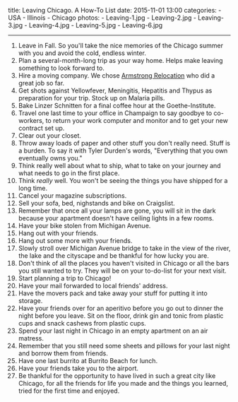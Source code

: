 title: Leaving Chicago. A How-To List
date: 2015-11-01 13:00
categories:
	- USA
	- Illinois
	- Chicago
photos:
	- Leaving-1.jpg
	- Leaving-2.jpg
	- Leaving-3.jpg
	- Leaving-4.jpg
	- Leaving-5.jpg
	- Leaving-6.jpg

---

1. Leave in Fall. So you'll take the nice memories of the Chicago summer with you and avoid the cold, endless winter.
1. Plan a several-month-long trip as your way home. Helps make leaving something to look forward to.
1. Hire a moving company. We chose [Armstrong Relocation](http://www.armstrongrelocation.com/) who did a great job so far.
1. Get shots against Yellowfever, Meningitis, Hepatitis and Thypus as preparation for your trip. Stock up on Malaria pills.
1. Bake Linzer Schnitten for a final coffee hour at the Goethe-Institute.
1. Travel one last time to your office in Champaign to say goodbye to co-workers, to return your work computer and monitor and to get your new contract set up.
1. Clear out your closet.
1. Throw away loads of paper and other stuff you don't really need. Stuff is a burden. To say it with Tyler Durden's words, "Everything that you own eventually owns you."
1. Think really well about what to ship, what to take on your journey and what needs to go in the first place. 
1. Think *really* well. You won't be seeing the things you have shipped for a long time.
1. Cancel your magazine subscriptions.
1. Sell your sofa, bed, nighstands and bike on Craigslist.
1. Remember that once all your lamps are gone, you will sit in the dark because your apartment doesn't have ceiling lights in a few rooms.
1. Have your bike stolen from Michigan Avenue.
1. Hang out with your friends. 
1. Hang out some more with your friends.
1. Slowly stroll over Michigan Avenue bridge to take in the view of the river, the lake and the cityscape and be thankful for how lucky you are.
1. Don't think of all the places you haven't visited in Chicago or all the bars you still wanted to try. They will be on your to-do-list for your next visit.
1. Start planning a trip to Chicago!
1. Have your mail forwarded to local friends' address.
1. Have the movers pack and take away your stuff for putting it into storage.
1. Have your friends over for an aperitivo before you go out to dinner the night before you leave. Sit on the floor, drink gin and tonic from plastic cups and snack cashews from plastic cups.
1. Spend your last night in Chicago in an empty apartment on an air matress.
1. Remember that you still need some sheets and pillows for your last night and borrow them from friends.
1. Have one last burrito at Burrito Beach for lunch.
1. Have your friends take you to the airport.
1. Be thankful for the opportunity to have lived in such a great city like Chicago, for all the friends for life you made and the things you learned, tried for the first time and enjoyed.